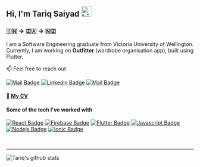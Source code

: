 ## Hi, I'm Tariq Saiyad <img src="https://user-images.githubusercontent.com/1303154/88677602-1635ba80-d120-11ea-84d8-d263ba5fc3c0.gif"  width="28px" alt="hi"> 

### :india: &#8594; :south_africa: &#8594; :new_zealand:
 
I am a Software Engineering graduate from Victoria University of Wellington. Currently, I am working on **Outfitter** (wardrobe organisation app), built using Flutter.


:mailbox: Feel free to reach out 

[![Mail Badge](https://img.shields.io/badge/-tariqsaiyad-c0392b?style=flat&labelColor=c0392b&logo=gmail&logoColor=white)](mailto:tariqsaiyad98@gmail.com)
[![Linkedin Badge](https://img.shields.io/badge/-Tariq-0e76a8?style=flat&labelColor=0e76a8&logo=linkedin&logoColor=white)](www.linkedin.com/in/tariq-saiyad/)
[![Mail Badge](https://img.shields.io/badge/-comingsoon-E1306C?style=flat&labelColor=E1306C&logo=instagram&logoColor=white)](https://instagram.com/)

#### :paperclip: [My CV](#)


#### Some of the tech I've worked with 
[![React Badge](https://img.shields.io/badge/-React-61DBFB?style=for-the-badge&labelColor=black&logo=react&logoColor=61DBFB)](#) [![Firebase Badge](https://img.shields.io/badge/-Firebase-f7c52e?style=for-the-badge&labelColor=black&logo=firebase&logoColor=#f7c52e)](#) [![Flutter Badge](https://img.shields.io/badge/-Flutter-0d47a1?style=for-the-badge&labelColor=black&logo=flutter&logoColor=61DBFB)](#) [![Javascript Badge](https://img.shields.io/badge/-Javascript-F0DB4F?style=for-the-badge&labelColor=black&logo=javascript&logoColor=F0DB4F)](#) [![Nodejs Badge](https://img.shields.io/badge/-Nodejs-3C873A?style=for-the-badge&labelColor=black&logo=node.js&logoColor=3C873A)](#) [![Ionic Badge](https://img.shields.io/badge/-Ionic-458bff?style=for-the-badge&labelColor=black&logo=ionic&logoColor=458bff)](#)
<!-- 
![visitors](https://visitor-badge.glitch.me/badge?page_id=TariqSaiyad.TariqSaiyad) -->

<br/>
<hr></hr>

![Tariq's github stats](https://github-readme-stats.vercel.app/api?username=TariqSaiyad&count_private=true&theme=dark&hide=contribs,prs&show_icons=true)
